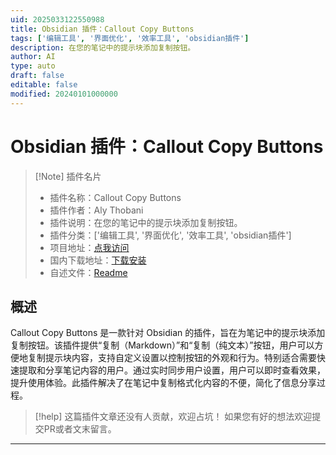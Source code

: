 ```yaml
---
uid: 2025033122550988
title: Obsidian 插件：Callout Copy Buttons
tags: ['编辑工具', '界面优化', '效率工具', 'obsidian插件']
description: 在您的笔记中的提示块添加复制按钮。
author: AI
type: auto
draft: false
editable: false
modified: 20240101000000
---
```


# Obsidian 插件：Callout Copy Buttons

> [!Note] 插件名片
> - 插件名称：Callout Copy Buttons
> - 插件作者：Aly Thobani
> - 插件说明：在您的笔记中的提示块添加复制按钮。
> - 插件分类：['编辑工具', '界面优化', '效率工具', 'obsidian插件']
> - 项目地址：[点我访问](https://github.com/alythobani/obsidian-callout-copy-buttons)
> - 国内下载地址：[下载安装](https://pkmer.cn/products/plugin/pluginMarket/?callout-copy-buttons)
> - 自述文件：[Readme](https://ghproxy.net/https://raw.githubusercontent.com/alythobani/obsidian-callout-copy-buttons/main/README.md)



## 概述

Callout Copy Buttons 是一款针对 Obsidian 的插件，旨在为笔记中的提示块添加复制按钮。该插件提供“复制（Markdown）”和“复制（纯文本）”按钮，用户可以方便地复制提示块内容，支持自定义设置以控制按钮的外观和行为。特别适合需要快速提取和分享笔记内容的用户。通过实时同步用户设置，用户可以即时查看效果，提升使用体验。此插件解决了在笔记中复制格式化内容的不便，简化了信息分享过程。


> [!help] 
> 这篇插件文章还没有人贡献，欢迎占坑！
> 如果您有好的想法欢迎提交PR或者文末留言。
> 

---



